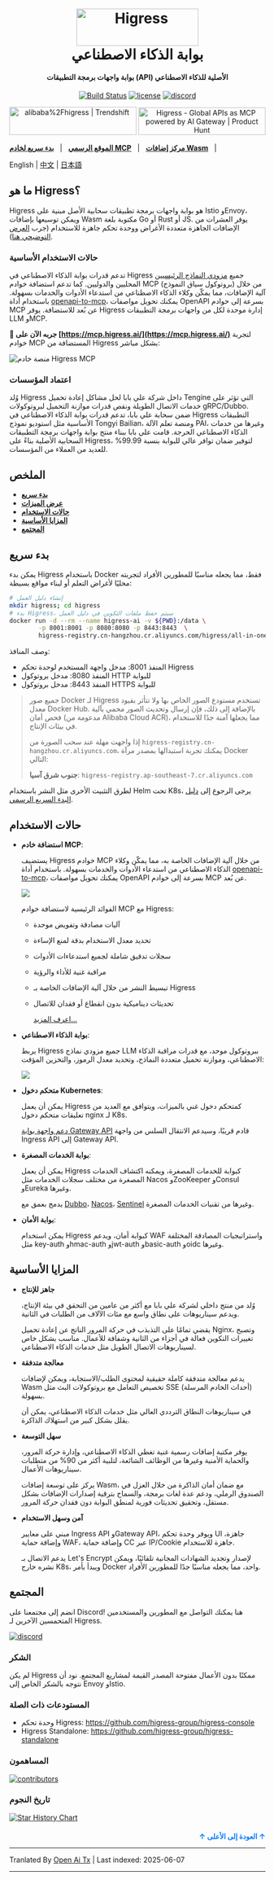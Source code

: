 <a name="readme-top"></a>
<h1 align="center">
    <img src="https://img.alicdn.com/imgextra/i2/O1CN01NwxLDd20nxfGBjxmZ_!!6000000006895-2-tps-960-290.png" alt="Higress" width="240" height="72.5">
  <br>
  بوابة الذكاء الاصطناعي
</h1>
<h4 align="center"> بوابة واجهات برمجة التطبيقات (API) الأصلية للذكاء الاصطناعي </h4>

<div align="center">
    
[![Build Status](https://github.com/alibaba/higress/actions/workflows/build-and-test.yaml/badge.svg?branch=main)](https://github.com/alibaba/higress/actions)
[![license](https://img.shields.io/github/license/alibaba/higress.svg)](https://www.apache.org/licenses/LICENSE-2.0.html)
[![discord](https://img.shields.io/discord/1364956090566971515?color=5865F2&label=discord&labelColor=black&logo=discord&logoColor=white&style=flat-square)](https://discord.gg/tSbww9VDaM)

<a href="https://trendshift.io/repositories/10918" target="_blank"><img src="https://trendshift.io/api/badge/repositories/10918" alt="alibaba%2Fhigress | Trendshift" style="width: 250px; height: 55px;" width="250" height="55"/></a> <a href="https://www.producthunt.com/posts/higress?embed=true&utm_source=badge-featured&utm_medium=badge&utm_souce=badge-higress" target="_blank"><img src="https://api.producthunt.com/widgets/embed-image/v1/featured.svg?post_id=951287&theme=light&t=1745492822283" alt="Higress - Global&#0032;APIs&#0032;as&#0032;MCP&#0032;powered&#0032;by&#0032;AI&#0032;Gateway | Product Hunt" style="width: 250px; height: 54px;" width="250" height="54" /></a>

</div>

[**الموقع الرسمي**](https://higress.ai/en/) &nbsp; |
&nbsp; [**بدء سريع لخادم MCP**](https://higress.cn/en/ai/mcp-quick-start/) &nbsp; |
&nbsp; [**مركز إضافات Wasm**](https://higress.cn/en/plugin/) &nbsp; |

<p>
   English | <a href="README_ZH.md">中文<a/> | <a href="README_JP.md">日本語<a/>
</p>

## ما هو Higress؟

Higress هو بوابة واجهات برمجة تطبيقات سحابية الأصل مبنية على Istio وEnvoy، ويمكن توسيعها بإضافات Wasm مكتوبة بلغة Go أو Rust أو JS. يوفر العشرات من الإضافات الجاهزة متعددة الأغراض ووحدة تحكم جاهزة للاستخدام (جرب [العرض التوضيحي هنا](http://demo.higress.io/)).

### حالات الاستخدام الأساسية

تدعم قدرات بوابة الذكاء الاصطناعي في Higress جميع [مزودي النماذج الرئيسيين](https://github.com/alibaba/higress/tree/main/plugins/wasm-go/extensions/ai-proxy/provider) المحليين والدوليين. كما تدعم استضافة خوادم MCP (بروتوكول سياق النموذج) من خلال آلية الإضافات، مما يمكّن وكلاء الذكاء الاصطناعي من استدعاء الأدوات والخدمات بسهولة. باستخدام أداة [openapi-to-mcp](https://github.com/higress-group/openapi-to-mcpserver)، يمكنك تحويل مواصفات OpenAPI بسرعة إلى خوادم MCP عن بُعد للاستضافة. يوفر Higress إدارة موحدة لكل من واجهات برمجة التطبيقات LLM وMCP.

**🌟 جربه الآن على [https://mcp.higress.ai/](https://mcp.higress.ai/)** لتجربة خوادم MCP المستضافة من Higress بشكل مباشر:

![منصة خادم Higress MCP](https://img.alicdn.com/imgextra/i2/O1CN01nmVa0a1aChgpyyWOX_!!6000000003294-0-tps-3430-1742.jpg)

### اعتماد المؤسسات

وُلد Higress داخل شركة علي بابا لحل مشاكل إعادة تحميل Tengine التي تؤثر على خدمات الاتصال الطويلة ونقص قدرات موازنة التحميل لبروتوكولات gRPC/Dubbo. ضمن سحابة علي بابا، تدعم قدرات بوابة الذكاء الاصطناعي في Higress التطبيقات الأساسية مثل استوديو نموذج Tongyi Bailian، ومنصة تعلم الآلة PAI، وغيرها من خدمات الذكاء الاصطناعي الحرجة. قامت علي بابا ببناء منتج بوابة واجهات برمجة التطبيقات السحابية الأصلية بناءً على Higress، لتوفير ضمان توافر عالي للبوابة بنسبة 99.99% للعديد من العملاء من المؤسسات.

## الملخص

- [**بدء سريع**](#quick-start)    
- [**عرض الميزات**](#feature-showcase)
- [**حالات الاستخدام**](#use-cases)
- [**المزايا الأساسية**](#core-advantages)
- [**المجتمع**](#community)

## بدء سريع

يمكن بدء Higress باستخدام Docker فقط، مما يجعله مناسبًا للمطورين الأفراد لتجربته محليًا لأغراض التعلم أو لبناء مواقع بسيطة:

```bash
# إنشاء دليل العمل
mkdir higress; cd higress
# بدء Higress، سيتم حفظ ملفات التكوين في دليل العمل
docker run -d --rm --name higress-ai -v ${PWD}:/data \
        -p 8001:8001 -p 8080:8080 -p 8443:8443  \
        higress-registry.cn-hangzhou.cr.aliyuncs.com/higress/all-in-one:latest
```

وصف المنافذ:

- المنفذ 8001: مدخل واجهة المستخدم لوحدة تحكم Higress
- المنفذ 8080: مدخل بروتوكول HTTP للبوابة
- المنفذ 8443: مدخل بروتوكول HTTPS للبوابة

> جميع صور Docker لـ Higress تستخدم مستودع الصور الخاص بها ولا تتأثر بقيود معدل Docker Hub.
> بالإضافة إلى ذلك، فإن إرسال وتحديث الصور محمي بآلية فحص أمان (مدعومة من Alibaba Cloud ACR)، مما يجعلها آمنة جدًا للاستخدام في بيئات الإنتاج.
> 
> إذا واجهت مهلة عند سحب الصورة من `higress-registry.cn-hangzhou.cr.aliyuncs.com`، يمكنك تجربة استبدالها بمصدر مرآة Docker التالي:
> 
> **جنوب شرق آسيا**: `higress-registry.ap-southeast-7.cr.aliyuncs.com`

لطرق التثبيت الأخرى مثل النشر باستخدام Helm تحت K8s، يرجى الرجوع إلى [دليل البدء السريع الرسمي](https://higress.io/en-us/docs/user/quickstart).

## حالات الاستخدام

- **استضافة خادم MCP**:

  يستضيف Higress خوادم MCP من خلال آلية الإضافات الخاصة به، مما يمكّن وكلاء الذكاء الاصطناعي من استدعاء الأدوات والخدمات بسهولة. باستخدام أداة [openapi-to-mcp](https://github.com/higress-group/openapi-to-mcpserver)، يمكنك تحويل مواصفات OpenAPI بسرعة إلى خوادم MCP عن بُعد.

  ![](https://img.alicdn.com/imgextra/i1/O1CN01wv8H4g1mS4MUzC1QC_!!6000000004952-2-tps-1764-597.png)

  الفوائد الرئيسية لاستضافة خوادم MCP مع Higress:
  - آليات مصادقة وتفويض موحدة
  - تحديد معدل الاستخدام بدقة لمنع الإساءة
  - سجلات تدقيق شاملة لجميع استدعاءات الأدوات
  - مراقبة غنية للأداء والرؤية
  - تبسيط النشر من خلال آلية الإضافات الخاصة بـ Higress
  - تحديثات ديناميكية بدون انقطاع أو فقدان للاتصال

     [اعرف المزيد...](https://higress.cn/en/ai/mcp-quick-start/?spm=36971b57.7beea2de.0.0.d85f20a94jsWGm)

- **بوابة الذكاء الاصطناعي**:

  يربط Higress جميع مزودي نماذج LLM ببروتوكول موحد، مع قدرات مراقبة الذكاء الاصطناعي، وموازنة تحميل متعددة النماذج، وتحديد معدل الرموز، والتخزين المؤقت:

  ![](https://img.alicdn.com/imgextra/i2/O1CN01izmBNX1jbHT7lP3Yr_!!6000000004566-0-tps-1920-1080.jpg)

- **متحكم دخول Kubernetes**:

  يمكن أن يعمل Higress كمتحكم دخول غني بالميزات، ويتوافق مع العديد من تعليقات متحكم دخول nginx لـ K8s.
  
  [دعم واجهة بوابة Gateway API](https://gateway-api.sigs.k8s.io/) قادم قريبًا، وسيدعم الانتقال السلس من واجهة Ingress API إلى Gateway API.
  
- **بوابة الخدمات المصغرة**:

  يمكن أن يعمل Higress كبوابة للخدمات المصغرة، ويمكنه اكتشاف الخدمات المصغرة من مختلف سجلات الخدمات مثل Nacos وZooKeeper وConsul وEureka وغيرها.
  
  يدمج بعمق مع [Dubbo](https://github.com/apache/dubbo)، [Nacos](https://github.com/alibaba/nacos)، [Sentinel](https://github.com/alibaba/Sentinel) وغيرها من تقنيات الخدمات المصغرة.
  
- **بوابة الأمان**:

  يمكن استخدام Higress كبوابة أمان، ويدعم WAF واستراتيجيات المصادقة المختلفة مثل key-auth وhmac-auth وjwt-auth وbasic-auth وoidc وغيرها.


## المزايا الأساسية

- **جاهز للإنتاج**

  وُلد من منتج داخلي لشركة علي بابا مع أكثر من عامين من التحقق في بيئة الإنتاج، ويدعم سيناريوهات على نطاق واسع مع مئات الآلاف من الطلبات في الثانية.

  يقضي تمامًا على التذبذب في حركة المرور الناتج عن إعادة تحميل Nginx، وتصبح تغييرات التكوين فعالة في أجزاء من الثانية وشفافة للأعمال. مناسب بشكل خاص لسيناريوهات الاتصال الطويل مثل خدمات الذكاء الاصطناعي.

- **معالجة متدفقة**

  يدعم معالجة متدفقة كاملة حقيقية لمحتوى الطلب/الاستجابة، ويمكن لإضافات Wasm تخصيص التعامل مع بروتوكولات البث مثل SSE (أحداث الخادم المرسلة) بسهولة.

  في سيناريوهات النطاق الترددي العالي مثل خدمات الذكاء الاصطناعي، يمكن أن يقلل بشكل كبير من استهلاك الذاكرة.
    
- **سهل التوسعة**
  
  يوفر مكتبة إضافات رسمية غنية تغطي الذكاء الاصطناعي، وإدارة حركة المرور، والحماية الأمنية وغيرها من الوظائف الشائعة، لتلبية أكثر من 90% من متطلبات سيناريوهات الأعمال.

  يركز على توسعة إضافات Wasm، مع ضمان أمان الذاكرة من خلال العزل في الصندوق الرملي، ودعم عدة لغات برمجة، والسماح بترقية إصدارات الإضافات بشكل مستقل، وتحقيق تحديثات فورية لمنطق البوابة دون فقدان حركة المرور.

- **آمن وسهل الاستخدام**
  
  مبني على معايير Ingress API وGateway API، ويوفر وحدة تحكم UI جاهزة، وإضافة حماية WAF، وإضافة حماية CC عبر IP/Cookie جاهزة للاستخدام.

  يدعم الاتصال بـ Let's Encrypt لإصدار وتجديد الشهادات المجانية تلقائيًا، ويمكن نشره خارج K8s، ويبدأ بأمر Docker واحد، مما يجعله مناسبًا جدًا للمطورين الأفراد.

## المجتمع

انضم إلى مجتمعنا على Discord! هنا يمكنك التواصل مع المطورين والمستخدمين المتحمسين الآخرين لـ Higress.

[![discord](https://img.shields.io/discord/1364956090566971515?color=5865F2&label=discord&labelColor=black&logo=discord&logoColor=white&style=for-the-badge)](https://discord.gg/tSbww9VDaM)


### الشكر

لم يكن Higress ممكنًا بدون الأعمال مفتوحة المصدر القيمة لمشاريع المجتمع. نود أن نتوجه بالشكر الخاص إلى Envoy وIstio.

### المستودعات ذات الصلة

- وحدة تحكم Higress: https://github.com/higress-group/higress-console
- Higress Standalone: https://github.com/higress-group/higress-standalone

### المساهمون

<a href="https://github.com/alibaba/higress/graphs/contributors">
  <img alt="contributors" src="https://contrib.rocks/image?repo=alibaba/higress"/>
</a>

### تاريخ النجوم

[![Star History Chart](https://api.star-history.com/svg?repos=alibaba/higress&type=Date)](https://star-history.com/#alibaba/higress&Date)

<p align="right" style="font-size: 14px; color: #555; margin-top: 20px;">
    <a href="#readme-top" style="text-decoration: none; color: #007bff; font-weight: bold;">
        ↑ العودة إلى الأعلى ↑
    </a>
</p>

---

Tranlated By [Open Ai Tx](https://github.com/OpenAiTx/OpenAiTx) | Last indexed: 2025-06-07

---